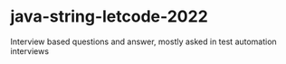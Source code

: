 # java-string-letcode-2022
 Interview based questions and answer, mostly asked in test automation interviews
